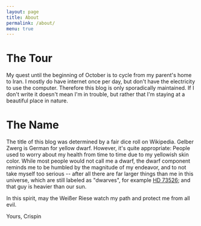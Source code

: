```yaml
---
layout: page
title: About
permalink: /about/
menu: true
---
```


# The Tour

My quest until the beginning of October is to cycle from my parent's home to Iran. I mostly do have internet once per day, but don't have the electricity to use the computer. Therefore this blog is only sporadically maintained. If I don't write it doesn't mean I'm in trouble, but rather that I'm staying at a beautiful place in nature.

# The Name

The title of this blog was determined by a fair dice roll on Wikipedia. Gelber Zwerg is German for yellow dwarf. However, it's quite appropriate: People used to worry about my health from time to time due to my yellowish skin color. While most people would not call me a dwarf, the dwarf component reminds me to be humbled by the magnitude of my endeavor, and to not take myself too serious -- after all there are far larger things than me in this universe, which are still labeled as "dwarves", for example [HD 73526](https://de.wikipedia.org/wiki/HD_73526); and that guy is heavier than our sun.

In this spirit, may the Weißer Riese watch my path and protect me from all evil.

Yours, Crispin
